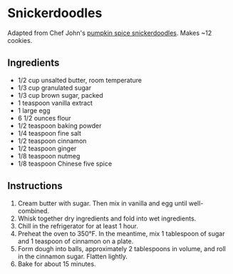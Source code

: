 # Snickerdoodles

Adapted from Chef John's [pumpkin spice snickerdoodles](http://foodwishes.blogspot.com/2016/10/pumpkin-spice-snickerdoodles-better.html). Makes ~12 cookies.

## Ingredients

- 1/2 cup unsalted butter, room temperature
- 1/3 cup granulated sugar
- 1/3 cup brown sugar, packed
- 1 teaspoon vanilla extract
- 1 large egg
- 6 1/2 ounces flour
- 1/2 teaspoon baking powder
- 1/4 teaspoon fine salt
- 1/2 teaspoon cinnamon
- 1/2 teaspoon ginger
- 1/8 teaspoon nutmeg
- 1/8 teaspoon Chinese five spice

## Instructions

1. Cream butter with sugar. Then mix in vanilla and egg until well-combined.
2. Whisk together dry ingredients and fold into wet ingredients.
3. Chill in the refrigerator for at least 1 hour.
4. Preheat the oven to 350°F. In the meantime, mix 1 tablespoon of sugar and 1 teaspoon of cinnamon on a plate.
5. Form dough into balls, approximately 2 tablespoons in volume, and roll in the cinnamon sugar. Flatten lightly.
6. Bake for about 15 minutes.
